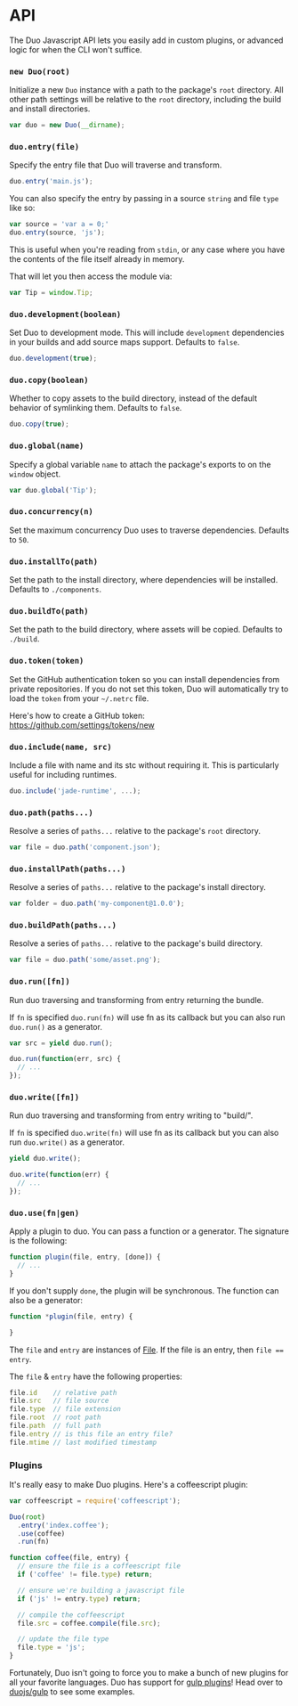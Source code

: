 
# API

The Duo Javascript API lets you easily add in custom plugins, or advanced logic for when the CLI won't suffice.

### `new Duo(root)`

Initialize a new `Duo` instance with a path to the package's `root` directory. All other path settings will be relative to the `root` directory, including the build and install directories.

```js
var duo = new Duo(__dirname);
```

### `duo.entry(file)`

Specify the entry file that Duo will traverse and transform.

```js
duo.entry('main.js');
```

You can also specify the entry by passing in a source `string` and file `type` like so:

```js
var source = 'var a = 0;'
duo.entry(source, 'js');
```

This is useful when you're reading from `stdin`, or any case where you have the contents of the file itself already in memory.

That will let you then access the module via:

```js
var Tip = window.Tip;
```

### `duo.development(boolean)`

Set Duo to development mode. This will include `development` dependencies in your builds and add source maps support. Defaults to `false`.

```js
duo.development(true);
```

### `duo.copy(boolean)`

Whether to copy assets to the build directory, instead of the default behavior of symlinking them. Defaults to `false`.

```js
duo.copy(true);
```

### `duo.global(name)`

Specify a global variable `name` to attach the package's exports to on the `window` object.

```js
var duo.global('Tip');
```

### `duo.concurrency(n)`

Set the maximum concurrency Duo uses to traverse dependencies. Defaults to `50`.

### `duo.installTo(path)`

Set the path to the install directory, where dependencies will be installed. Defaults to `./components`.

### `duo.buildTo(path)`

Set the path to the build directory, where assets will be copied. Defaults to `./build`.

### `duo.token(token)`

Set the GitHub authentication token so you can install dependencies from private repositories. If you do not set this token, Duo will automatically try to load the `token` from your `~/.netrc` file.

Here's how to create a GitHub token: https://github.com/settings/tokens/new

### `duo.include(name, src)`

Include a file with name and its stc  without requiring it. This is particularly useful for including runtimes.

```js
duo.include('jade-runtime', ...);
```

### `duo.path(paths...)`

Resolve a series of `paths...` relative to the package's `root` directory.

```js
var file = duo.path('component.json');
```

### `duo.installPath(paths...)`

Resolve a series of `paths...` relative to the package's install directory.

```js
var folder = duo.path('my-component@1.0.0');
```

### `duo.buildPath(paths...)`

Resolve a series of `paths...` relative to the package's build directory.

```js
var file = duo.path('some/asset.png');
```

### `duo.run([fn])`

Run duo traversing and transforming from entry returning the bundle.

If `fn` is specified `duo.run(fn)` will use fn as its callback but you can also run `duo.run()` as a generator.

```js
var src = yield duo.run();
```

```js
duo.run(function(err, src) {
  // ...
});
```

### `duo.write([fn])`

Run duo traversing and transforming from entry writing to "build/".

If `fn` is specified `duo.write(fn)` will use fn as its callback but you can also run `duo.write()` as a generator.

```js
yield duo.write();
```

```js
duo.write(function(err) {
  // ...
});
```

### `duo.use(fn|gen)`

Apply a plugin to duo. You can pass a function or a generator. The signature is the following:

```js
function plugin(file, entry, [done]) {
  // ...
}
```

If you don't supply `done`, the plugin will be synchronous. The function can also be a generator:

```js
function *plugin(file, entry) {

}
```

The `file` and `entry` are instances of [File](https://github.com/component/duo/blob/master/lib/file.js). If the file is an entry, then `file == entry`.

The `file` & `entry` have the following properties:

```js
file.id    // relative path
file.src   // file source
file.type  // file extension
file.root  // root path
file.path  // full path
file.entry // is this file an entry file?
file.mtime // last modified timestamp
```

### Plugins

It's really easy to make Duo plugins. Here's a coffeescript plugin:

```js
var coffeescript = require('coffeescript');

Duo(root)
  .entry('index.coffee');
  .use(coffee)
  .run(fn)

function coffee(file, entry) {
  // ensure the file is a coffeescript file
  if ('coffee' != file.type) return;

  // ensure we're building a javascript file
  if ('js' != entry.type) return;

  // compile the coffeescript
  file.src = coffee.compile(file.src);

  // update the file type
  file.type = 'js';
}
```

Fortunately, Duo isn't going to force you to make a bunch of new plugins for all your favorite languages. Duo has support for [gulp plugins](http://gulpjs.com/plugins/)! Head over to [duojs/gulp](https://github.com/duojs/gulp) to see some examples.
